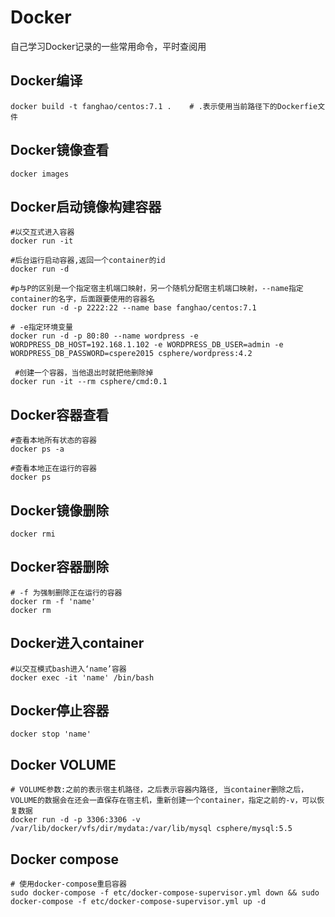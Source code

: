 # Docker
自己学习Docker记录的一些常用命令，平时查阅用

## Docker编译

```
docker build -t fanghao/centos:7.1 .    # .表示使用当前路径下的Dockerfie文件
```

## Docker镜像查看

```
docker images
```

## Docker启动镜像构建容器

```
#以交互式进入容器
docker run -it

#后台运行启动容器,返回一个container的id
docker run -d

#p与P的区别是一个指定宿主机端口映射，另一个随机分配宿主机端口映射，--name指定container的名字，后面跟要使用的容器名
docker run -d -p 2222:22 --name base fanghao/centos:7.1

# -e指定环境变量
docker run -d -p 80:80 --name wordpress -e WORDPRESS_DB_HOST=192.168.1.102 -e WORDPRESS_DB_USER=admin -e WORDPRESS_DB_PASSWORD=cspere2015 csphere/wordpress:4.2

 #创建一个容器，当他退出时就把他删除掉
docker run -it --rm csphere/cmd:0.1
```

## Docker容器查看

```
#查看本地所有状态的容器
docker ps -a

#查看本地正在运行的容器
docker ps
```

## Docker镜像删除

```
docker rmi
```

## Docker容器删除

```
# -f 为强制删除正在运行的容器
docker rm -f 'name'
docker rm
```

## Docker进入container

```
#以交互模式bash进入‘name’容器
docker exec -it 'name' /bin/bash
```

## Docker停止容器

```
docker stop 'name'
```

## Docker VOLUME

```
# VOLUME参数:之前的表示宿主机路径，之后表示容器内路径, 当container删除之后，VOLUME的数据会在还会一直保存在宿主机，重新创建一个container，指定之前的-v，可以恢复数据
docker run -d -p 3306:3306 -v /var/lib/docker/vfs/dir/mydata:/var/lib/mysql csphere/mysql:5.5
```

## Docker compose

```
# 使用docker-compose重启容器
sudo docker-compose -f etc/docker-compose-supervisor.yml down && sudo docker-compose -f etc/docker-compose-supervisor.yml up -d
```
